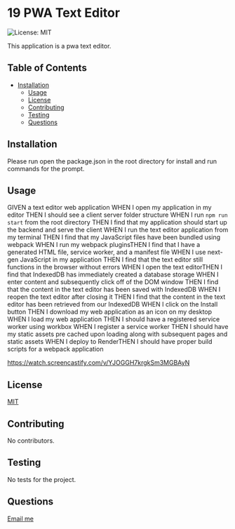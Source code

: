 # 19 PWA Text Editor

![License: MIT](https://img.shields.io/badge/License-MIT-yellow.svg)

This application is a pwa text editor. 

## Table of Contents
* [Installation](#installation)
  * [Usage](#usage)
  * [License](#license)
  * [Contributing](#contributing)
  * [Testing](#testing)
  * [Questions](#questions)

<a name="installation"/>

## Installation

Please run open the package.json in the root directory for install and run commands for the  prompt.

<a name="usage"/>

## Usage

GIVEN a text editor web application
WHEN I open my application in my editor
THEN I should see a client server folder structure
WHEN I run `npm run start` from the root directory
THEN I find that my application should start up the backend and serve the client
WHEN I run the text editor application from my terminal
THEN I find that my JavaScript files have been bundled using webpack
WHEN I run my webpack pluginsTHEN I find that I have a generated HTML file, service worker, and a manifest file
WHEN I use next-gen JavaScript in my application
THEN I find that the text editor still functions in the browser without errors
WHEN I open the text editorTHEN I find that IndexedDB has immediately created a database storage
WHEN I enter content and subsequently click off of the DOM window
THEN I find that the content in the text editor has been saved with IndexedDB
WHEN I reopen the text editor after closing it
THEN I find that the content in the text editor has been retrieved from our IndexedDB
WHEN I click on the Install button
THEN I download my web application as an icon on my desktop
WHEN I load my web application
THEN I should have a registered service worker using workbox
WHEN I register a service worker
THEN I should have my static assets pre cached upon loading along with subsequent pages and static assets
WHEN I deploy to RenderTHEN I should have proper build scripts for a webpack application

https://watch.screencastify.com/v/YJOGGH7krgkSm3MGBAyN

<a name="license"/>

## License

[MIT](https://opensource.org/license/mit-0/)


<a name="Contributing"/>

## Contributing

No contributors.


<a name="testing"/>

## Testing

No tests for the project.

<a name="questions"/>

## Questions

[Email me](mailto:gly80@comcast.net)


